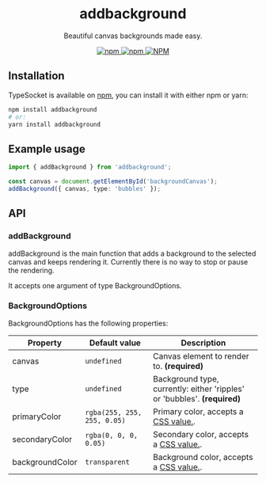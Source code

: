 <h1 align="center">addbackground</h1>

<p align="center">
Beautiful canvas backgrounds made easy.
</p>

<p align="center">
<a href="https://npmjs.com/package/addbackground">
<img alt="npm" src="https://img.shields.io/npm/v/addbackground">
<img alt="npm" src="https://img.shields.io/npm/dw/addbackground">
<img alt="NPM" src="https://img.shields.io/npm/l/addbackground">
</a>
</p>

## Installation

TypeSocket is available on [npm](https://www.npmjs.com/package/addbackground), you can install it with either npm or yarn:

```sh
npm install addbackground
# or:
yarn install addbackground
```

## Example usage

```ts
import { addBackground } from 'addbackground';

const canvas = document.getElementById('backgroundCanvas');
addBackground({ canvas, type: 'bubbles' });
```

## API

### addBackground

addBackground is the main function that adds a background to the selected canvas and keeps rendering it. Currently there is no way to stop or pause the rendering.

It accepts one argument of type BackgroundOptions.

### BackgroundOptions

BackgroundOptions has the following properties:

| Property        | Default value               | Description                                                                                                     |
| --------------- | --------------------------- | --------------------------------------------------------------------------------------------------------------- |
| canvas          | `undefined`                 | Canvas element to render to. **(required)**                                                                     |
| type            | `undefined`                 | Background type, currently: either 'ripples' or 'bubbles'. **(required)**                                       |
| primaryColor    | `rgba(255, 255, 255, 0.05)` | Primary color, accepts a [CSS <color> value.](https://developer.mozilla.org/en-US/docs/Web/CSS/color_value).    |
| secondaryColor  | `rgba(0, 0, 0, 0.05)`       | Secondary color, accepts a [CSS <color> value.](https://developer.mozilla.org/en-US/docs/Web/CSS/color_value).  |
| backgroundColor | `transparent`               | Background color, accepts a [CSS <color> value.](https://developer.mozilla.org/en-US/docs/Web/CSS/color_value). |

